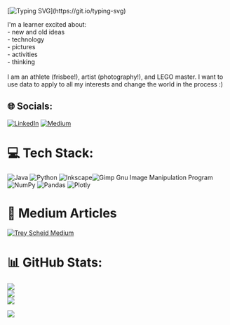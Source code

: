 [![Typing SVG](https://readme-typing-svg.demolab.com?font=Amiri&duration=4750&pause=500&color=2EF77C&multiline=true&width=435&height=95&lines=Welcome+to+my+profile!;My+name+is+Trey+Scheid.;Please+explore+about+me%2C+my+projects+and+my+articles!)](https://git.io/typing-svg)

I'm a learner excited about:<br>- new and old ideas<br>- technology<br>- pictures<br>- activities<br>- thinking<br><br>I am an athlete (frisbee!), artist (photography!), and LEGO master. I want to use data to apply to all my interests and change the world in the process :)


## 🌐 Socials:
[![LinkedIn](https://img.shields.io/badge/LinkedIn-%230077B5.svg?logo=linkedin&logoColor=white)](https://linkedin.com/in/treyscheid) [![Medium](https://img.shields.io/badge/Medium-12100E?logo=medium&logoColor=white)](https://medium.com/@@TreyScheid) 

# 💻 Tech Stack:
![Java](https://img.shields.io/badge/java-%23ED8B00.svg?style=for-the-badge&logo=java&logoColor=white) ![Python](https://img.shields.io/badge/python-3670A0?style=for-the-badge&logo=python&logoColor=ffdd54) ![Inkscape](https://img.shields.io/badge/Inkscape-e0e0e0?style=for-the-badge&logo=inkscape&logoColor=080A13)![Gimp Gnu Image Manipulation Program](https://img.shields.io/badge/Gimp-657D8B?style=for-the-badge&logo=gimp&logoColor=FFFFFF) ![NumPy](https://img.shields.io/badge/numpy-%23013243.svg?style=for-the-badge&logo=numpy&logoColor=white) ![Pandas](https://img.shields.io/badge/pandas-%23150458.svg?style=for-the-badge&logo=pandas&logoColor=white) ![Plotly](https://img.shields.io/badge/Plotly-%233F4F75.svg?style=for-the-badge&logo=plotly&logoColor=white)

# 📝 Medium Articles
[![Trey Scheid Medium](https://github-readme-medium.vercel.app/?username=treyscheid)](https://medium.com/@treyscheid)

# 📊 GitHub Stats:
![](https://github-readme-stats.vercel.app/api?username=Trey-Scheid&theme=dark&hide_border=true&include_all_commits=true&count_private=true)<br/>
![](https://github-readme-streak-stats.herokuapp.com/?user=Trey-Scheid&theme=dark&hide_border=true)<br/>
![](https://github-readme-stats.vercel.app/api/top-langs/?username=Trey-Scheid&theme=dark&hide_border=true&include_all_commits=true&count_private=true&layout=compact)

[![](https://visitcount.itsvg.in/api?id=Trey-Scheid&icon=5&color=0)](https://visitcount.itsvg.in)

<!-- Proudly created with GPRM ( https://gprm.itsvg.in ) -->

